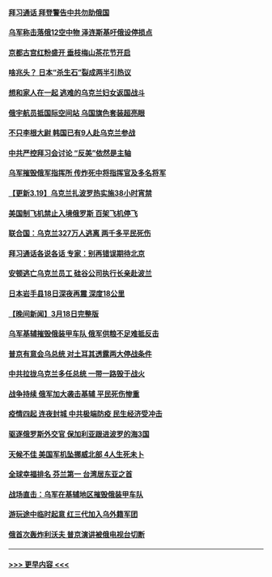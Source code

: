 #### [拜习通话 拜登警告中共勿助俄国](../pages/prog202/a103378115.md?t=03200051) 
#### [乌军称击落俄12空中物 泽连斯基吁俄设停损点](../pages/prog202/a103378101.md?t=03200051) 
#### [京都古宫红粉盛开 垂枝梅山茶花节开启](../pages/prog202/a103378060.md?t=03200051) 
#### [啥兆头？ 日本“杀生石”裂成两半引热议](../pages/prog202/a103378003.md?t=03200051) 
#### [想和家人在一起 逃难的乌克兰妇女返国战斗](../pages/prog202/a103377998.md?t=03200051) 
#### [俄宇航员抵国际空间站 乌国旗色套装超亮眼](../pages/prog202/a103377994.md?t=03200051) 
#### [不只李根大尉 韩国已有9人赴乌克兰参战](../pages/prog202/a103377936.md?t=03200051) 
#### [中共严控拜习会讨论 “反美”依然是主轴](../pages/prog202/a103377891.md?t=03200051) 
#### [乌军摧毁俄军指挥所 传炸死中将指挥官及多名将军](../pages/prog202/a103377883.md?t=03200051) 
#### [【更新3.19】乌克兰扎波罗热实施38小时宵禁](../pages/prog202/a103377866.md?t=03200051) 
#### [美国制飞机禁止入境俄罗斯 百架飞机停飞](../pages/prog202/a103377851.md?t=03200051) 
#### [联合国：乌克兰327万人逃离 两千多平民死伤](../pages/prog202/a103377846.md?t=03200051) 
#### [拜习通话各说各话 专家：别再错误期待北京](../pages/prog202/a103377847.md?t=03200051) 
#### [安顿逃亡乌克兰员工 硅谷公司执行长亲赴波兰](../pages/prog202/a103377820.md?t=03200051) 
#### [日本岩手县18日深夜再震 深度18公里](../pages/prog202/a103377813.md?t=03200051) 
#### [【晚间新闻】3月18日完整版](../pages/prog202/a103377668.md?t=03200051) 
#### [乌军基辅摧毁俄装甲车队 俄军供粮不足难抵反击](../pages/prog202/a103377666.md?t=03200051) 
#### [普京有意会乌总统 对土耳其透露两大停战条件](../pages/prog202/a103377670.md?t=03200051) 
#### [中共拉拢乌克兰多任总统 一带一路毁于战火](../pages/prog202/a103377677.md?t=03200051) 
#### [战争持续 俄军加大袭击基辅 平民死伤惨重](../pages/prog202/a103377675.md?t=03200051) 
#### [疫情四起 连夜封城 中共极端防疫 民生经济受冲击](../pages/prog202/a103377539.md?t=03200051) 
#### [驱逐俄罗斯外交官 保加利亚跟进波罗的海3国](../pages/prog202/a103377653.md?t=03200051) 
#### [天候不佳 美国军机坠挪威北部 4人生死未卜](../pages/prog202/a103377649.md?t=03200051) 
#### [全球幸福排名 芬兰第一 台湾居东亚之首](../pages/prog202/a103377572.md?t=03200051) 
#### [战场直击：乌军在基辅地区摧毁俄装甲车队](../pages/prog202/a103377564.md?t=03200051) 
#### [游玩途中临时起意 红三代加入乌外籍军团](../pages/prog202/a103377566.md?t=03200051) 
#### [俄首次轰炸利沃夫 普京演讲被俄电视台切断](../pages/prog202/a103377518.md?t=03200051) 

----
#### [ >>> 更早内容 <<< ](../indexes/prog202-earlier.md)
